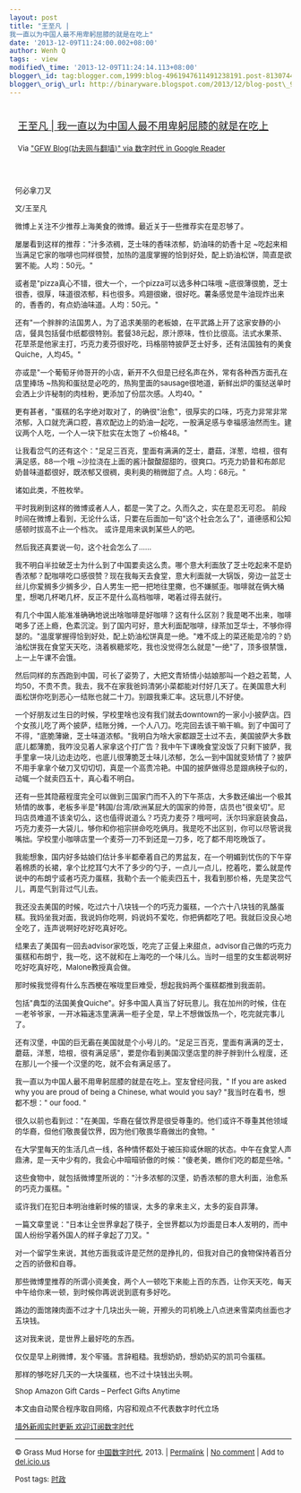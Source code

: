```yaml
--- 
layout: post 
title: "王至凡 |
我一直以为中国人最不用卑躬屈膝的就是在吃上" 
date: '2013-12-09T11:24:00.002+08:00' 
author: Wenh Q
tags: - view
modified\_time: '2013-12-09T11:24:14.113+08:00' 
blogger\_id: tag:blogger.com,1999:blog-4961947611491238191.post-8130744041394953036
blogger\_orig\_url: http://binaryware.blogspot.com/2013/12/blog-post\_9.html
---
```

<div style="margin: 10px; padding: 5px;">

<div style="font-size: 18px;">

[王至凡 |
我一直以为中国人最不用卑躬屈膝的就是在吃上](http://feedproxy.google.com/~r/chinagfwblog/~3/tesNSH9OoOM/)

</div>

<div style="font-size: 13px;">

Via ["GFW Blog(功夫网与翻墙)" via 数字时代 in Google
Reader](https://www.blogger.com/blogger.g?blogID=4961947611491238191)

</div>

</div>

<div style="font-size: 13px; padding: 15px 0 10px 10px;">

何必拿刀叉

文/王至凡

微博上关注不少推荐上海美食的微博。最近关于一些推荐实在是忍够了。

屡屡看到这样的推荐："汁多浓稠，芝士味的香味浓郁，奶油味的奶香十足
~吃起来相当满足它家的咖啡也同样很赞，加热的温度掌握的恰到好处，配上奶油松饼，简直是欲罢不能。人均：50元。"

或者是"pizza真心不错，很大一个，一个pizza可以选多种口味哦
~底很薄很脆，芝士很香，很厚，味道很浓郁，料也很多。鸡翅很嫩，很好吃。薯条感觉是牛油现炸出来的，香香的，有点奶油味道。人均：50元。"

还有"一个胖胖的法国男人，为了追求美丽的老板娘，在平武路上开了这家安静的小店，餐具包括餐巾纸都很特别。套餐38元起，原汁原味，性价比很高。法式水果茶、花草茶是他家主打，巧克力麦芬很好吃，玛格丽特披萨芝士好多，还有法国独有的美食Quiche，人均45。"

亦或是"一个葡萄牙帅哥开的小店，新开不久但是已经名声在外，常有各种西方面孔在店里捧场
~热狗和蛋挞是必吃的，热狗里面的sausage很地道，新鲜出炉的蛋挞送单时会洒上少许秘制的肉桂粉，更添加了份层次感。人均40。"

更有甚者，"蛋糕的名字绝对取对了，的确很"治愈"，很厚实的口味，巧克力非常非常浓郁，入口就充满口腔，喜欢配边上的奶油一起吃，一股满足感与幸福感油然而生。建议两个人吃，一个人一块下肚实在太饱了
~价格48。"

让我看岔气的还有这个："足足三百克，里面有满满的芝士，蘑菇，洋葱，培根，很有满足感，88一个哦
~沙拉浇在上面的酱汁酸酸甜甜的，很爽口。巧克力奶昔和布郎尼奶昔味道都很好，既浓郁又很稠，奥利奥的稍微甜了点。人均：68元。"

诸如此类，不胜枚举。

平时我刷到这样的微博或者人人，都是一笑了之。久而久之，实在是忍无可忍。
前段时间在微博上看到，无论什么话，只要在后面加一句"这个社会怎么了"，道德感和公知感顿时拔高不止一个档次。
或许是用来讽刺某些人的吧。

然后我还真要说一句，这个社会怎么了……

我不明白半拉破芝士为什么到了中国要卖这么贵。哪个意大利面放了芝士吃起来不是奶香浓郁？配咖啡吃口感很赞？现在我每天去食堂，意大利面就一大锅饭，旁边一盆芝士丝儿你爱搁多少搁多少，白人男生一把一把地往里撒，也不嫌腻歪。咖啡就在俩大桶里，想喝几杯喝几杯，反正不是什么高档咖啡，喝着过得去就行。

有几个中国人能准准确确地说出啥咖啡是好咖啡？这有什么区别？我是喝不出来，咖啡喝多了还上瘾，色素沉淀。到了国内可好，意大利面配咖啡，绿茶加芝华士，不够你得瑟的。"温度掌握得恰到好处，配上奶油松饼真是一绝。"难不成上的菜还能是冷的？奶油松饼我在食堂天天吃，浇着枫糖浆吃，我也没觉得怎么就是"一绝"了，顶多很禁饿，上一上午课不会饿。

然后同样的东西跑到中国，可长了姿势了，大把文青矫情小姑娘那叫一个趋之若鹜，人均50，不贵不贵。我去，我不在家我爸妈清粥小菜都能对付好几天了。在美国意大利面松饼你吃到恶心一结账也就二十刀。别跟我乘汇率。这玩意儿不好使。

一个好朋友过生日的时候，学校里啥也没有我们就去downtown的一家小小披萨店。四个女孩儿吃了两个披萨，结账分摊，一个人八刀。吃完回去该干嘛干嘛。到了中国可了不得，"底脆薄嫩，芝士味道浓郁。"我明白为啥大家都跟芝士过不去，美国披萨大多数底儿都薄脆，我咋没见着人家拿这个打广告？我中午下课晚食堂没饭了只剩下披萨，我手里拿一块儿边走边吃，也底儿很薄脆芝士味儿浓郁，怎么一到中国就变矫情了？披萨不用手拿拿个破刀叉切切切，真是一个高贵冷艳。中国的披萨做得总是跟病秧子似的，动辄一个就卖四五十，真心看不明白。

还有一些其隐蔽程度完全可以做到三国家门而不入的下午茶店，大多数还编出一个极其矫情的故事，老板多半是"韩国/台湾/欧洲某屁大的国家的帅哥，店员也"很亲切"。尼玛店员难道不该亲切么，这也值得说道么？巧克力麦芬？哦呵呵，沃尔玛家庭装食品，巧克力麦芬一大袋儿，够你和你祖宗拼命吃吃俩月。我是吃不出区别，你可以尽管说我嘴拙。学校里小咖啡店里一个麦芬一刀不到还是一刀多，吃了都不用吃晚饭了。

我能想象，国内好多姑娘们估计多半都牵着自己的男盆友，在一个明媚到忧伤的下午穿着棉质的长裙，拿个比挖耳勺大不了多少的勺子，一点儿一点儿，挖着吃，要么就是传说中的布朗宁或者巧克力蛋糕，我勒个去一个能卖四五十，我看到那价格，先是笑岔气儿，再是气到背过气儿去。

我还没去美国的时候，吃过六十八块钱一个的巧克力蛋糕，一个六十八块钱的乳酪蛋糕。我妈坐我对面，我说妈你吃啊，妈说妈不爱吃，你把俩都吃了吧。我就巨没良心地全吃了，连声说啊好吃好吃真好吃。

结果去了美国有一回去advisor家吃饭，吃完了正餐上来甜点，advisor自己做的巧克力蛋糕和布朗宁，我一吃，这不就和在上海吃的一个味儿么。当时一组里的女生都说啊好吃好吃真好吃，Malone教授真会做。

那时候我觉得有什么东西梗在喉咙里巨难受，想起我妈两个蛋糕都推到我面前。

包括"典型的法国美食Quiche"。好多中国人真当了好玩意儿。我在加州的时候，住在一老爷爷家，一开冰箱速冻里满满一柜子全是，早上不想做饭热一个，吃完就完事儿了。

还有汉堡，中国的巨无霸在美国就是个小号儿的。"足足三百克，里面有满满的芝士，蘑菇，洋葱，培根，很有满足感"，要是你看到美国汉堡店里的胖子胖到什么程度，还在那儿一个接一个汉堡的吃，就不会有满足感了。

我一直以为中国人最不用卑躬屈膝的就是在吃上。室友曾经问我，" If you are
asked why you are proud of being a Chinese, what would you say?
"我当时在看书，想都不想：" our food. "

很久以前也看到过："在美国，华裔在餐饮界是很受尊重的。他们或许不尊重其他领域的华裔，但他们敬畏餐饮界，因为他们敬畏华裔做出的食物。"

在大学里每天的生活几点一线，各种情怀都处于被压抑或休眠的状态。中午在食堂人声鼎沸，是一天中少有的，我会心中暗暗骄傲的时候："傻老美，瞧你们吃的都是些啥。"

这些食物中，就包括微博里所说的："汁多浓郁的汉堡，奶香浓郁的意大利面，治愈系的巧克力蛋糕。"

或许我们在犯日本明治维新时候的错误，太多的拿来主义，太多的妄自菲薄。

一篇文章里说："日本让全世界拿起了筷子，全世界都以为炒面是日本人发明的，而中国人纷纷学着外国人的样子拿起了刀叉。"

对一个留学生来说，其他方面我或许是茫然的是挣扎的，但我对自己的食物保持着百分之百的骄傲和自尊。

那些微博里推荐的所谓小资美食，两个人一顿吃下来能上百的东西，让你天天吃，每天中午给你来一顿，到时候你再说说到底有多好吃。

路边的面馆辣肉面不过才十几块出头一碗，开擦头的司机晚上八点进来雪菜肉丝面也才五块钱。

这对我来说，是世界上最好吃的东西。

仅仅是早上刷微博，发个牢骚。言辞粗糙。我想奶奶，想奶奶买的凯司令蛋糕。

那样的够吃好几天的一大块蛋糕，也不过十块钱出头啊。

Shop Amazon Gift Cards – Perfect Gifts Anytime

本文由自动聚合程序取自网络，内容和观点不代表数字时代立场

[墙外新闻实时更新 欢迎订阅数字时代](http://eepurl.com/mstlf)


------------------------------------------------------------------------

© Grass Mud Horse for
[中国数字时代](http://chinadigitaltimes.net/chinese), 2013. |
[Permalink](http://chinadigitaltimes.net/chinese/2013/12/%E7%8E%8B%E8%87%B3%E5%87%A1-%E6%88%91%E4%B8%80%E7%9B%B4%E4%BB%A5%E4%B8%BA%E4%B8%AD%E5%9B%BD%E4%BA%BA%E6%9C%80%E4%B8%8D%E7%94%A8%E5%8D%91%E8%BA%AC%E5%B1%88%E8%86%9D%E7%9A%84%E5%B0%B1%E6%98%AF/)
| [No
comment](http://chinadigitaltimes.net/chinese/2013/12/%E7%8E%8B%E8%87%B3%E5%87%A1-%E6%88%91%E4%B8%80%E7%9B%B4%E4%BB%A5%E4%B8%BA%E4%B8%AD%E5%9B%BD%E4%BA%BA%E6%9C%80%E4%B8%8D%E7%94%A8%E5%8D%91%E8%BA%AC%E5%B1%88%E8%86%9D%E7%9A%84%E5%B0%B1%E6%98%AF/#comments)
| Add to
[del.icio.us](http://del.icio.us/post?url=http://chinadigitaltimes.net/chinese/2013/12/%E7%8E%8B%E8%87%B3%E5%87%A1-%E6%88%91%E4%B8%80%E7%9B%B4%E4%BB%A5%E4%B8%BA%E4%B8%AD%E5%9B%BD%E4%BA%BA%E6%9C%80%E4%B8%8D%E7%94%A8%E5%8D%91%E8%BA%AC%E5%B1%88%E8%86%9D%E7%9A%84%E5%B0%B1%E6%98%AF/&title=%E7%8E%8B%E8%87%B3%E5%87%A1%20%7C%20%E6%88%91%E4%B8%80%E7%9B%B4%E4%BB%A5%E4%B8%BA%E4%B8%AD%E5%9B%BD%E4%BA%BA%E6%9C%80%E4%B8%8D%E7%94%A8%E5%8D%91%E8%BA%AC%E5%B1%88%E8%86%9D%E7%9A%84%E5%B0%B1%E6%98%AF%E5%9C%A8%E5%90%83%E4%B8%8A)

Post tags:
[时政](http://chinadigitaltimes.net/chinese/tag/%E6%97%B6%E6%94%BF/?category=10466)

</div>
